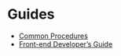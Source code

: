 # Guides

- [Common Procedures](common-procedures.md)
- [Front-end Developer’s Guide](front-end.md)
